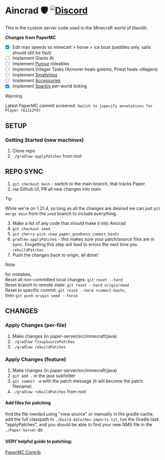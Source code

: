 # Aincrad 🛡️ [![Discord](https://img.shields.io/discord/1211431882957267024.svg?label=&logo=discord&logoColor=ffffff&color=7389D8&labelColor=6A7EC2)](https://discord.gg/RnKzBfWh7j)
This is the custom server code used in the Minecraft world of Iðavöllr.

**Changes from PaperMC**
- [X] Edit max speeds so minecart > horse > ice boat (paddles only, sails should still be fast)
- [ ] Implement Giants AI
- [ ] Implement [Purpur](https://github.com/PurpurMC/Purpur) rideables
- [ ] Implement Villager Tasks (Armorer heals golems, Priest heals villagers)
- [ ] Implement [Smallships](https://github.com/talhanation/smallships/tree/main)
- [ ] Implement [Accessories](https://github.com/wisp-forest/accessories/)
- [X] Implement [Sparkly](https://github.com/SparklyPower/SparklyPaper) per-world ticking
> [!WARNING]
> Latest PaperMC commit screened: `Switch to jspecify annotations for Player (61312fd)`

## SETUP
### Getting Started (new machines)
1. Clone repo
2. `./gradlew applyPatches` from root

## REPO SYNC
1. `git checkout main` - switch to the main branch, that tracks Paper
2. via Github UI, PR all new changes into main
> [!TIP]  
> While we're on 1.21.4, so long as all the changes are desired we can just `git merge main` from the `seed` branch to include everything.
3. Make a list of any code that should make it into Aincrad
4. `git checkout seed`
5. `git cherry-pick <new_paper_goodness_commit_hash>`
6. `gradlew applyPatches` - this makes sure your patch/source files are in sync. Forgetting this step will lead to errors the next time you `rebuildPatches`
7. Push the changes back to origin, all done!

> [!NOTE]
> for mistakes,  
> Reset all non-committed local changes: `git reset --hard`  
> Reset branch to remote state: `git reset --hard origin/seed`  
> Reset to specific commit: `git reset --hard <commit-hash>`,  
>   then `git push origin seed --force`

## CHANGES
### Apply Changes (per-file)
1. Make changes (in paper-server/src/minecraft/java)
2. `./gradlew fixupSourcePatches`
3. `./gradlew rebuildPatches`

### Apply Changes (feature)
1. Make changes (in paper-server/src/minecraft/java)
2. `git add .` in the java subfolder
3. `git commit -m` with the patch message (it will become the patch filename)
4. `./gradlew rebuildPatches` from root

#### Add files for patching
find the file needed using "view source" or manually in the gradle cache, add the full classpath to `./build-data/dev-imports.txt`, run the Gradle task "applyPatches", and you should be able to find your new NMS file in the `./Paper-Server` dir.

#### VERY helpful guide to patching:
[PaperMC Contrib](https://github.com/PaperMC/Paper/blob/master/CONTRIBUTING.md)
